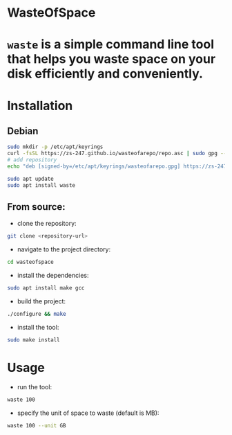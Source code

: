 # WasteOfSpace

# `waste` is a simple command line tool that helps you waste space on your disk efficiently and conveniently.

# Installation
## Debian
```bash
sudo mkdir -p /etc/apt/keyrings
curl -fsSL https://zs-247.github.io/wasteofarepo/repo.asc | sudo gpg --dearmor -o /etc/apt/keyrings/wasteofarepo.gpg
# add repository
echo "deb [signed-by=/etc/apt/keyrings/wasteofarepo.gpg] https://zs-247.github.io/wasteofarepo bookworm main" | sudo tee /etc/apt/sources.list.d/wasteofarepo.list
```
```bash
sudo apt update
sudo apt install waste
```
## From source:
-  clone the repository:
```bash
git clone <repository-url>
```
-  navigate to the project directory:
```bash
cd wasteofspace
```
- install the dependencies:
```bash
sudo apt install make gcc
```
- build the project:
```bash
./configure && make
```
- install the tool:
```bash
sudo make install
```
# Usage
-  run the tool:
```bash
waste 100
```
-  specify the unit of space to waste (default is MB): 
```bash
waste 100 --unit GB
```
